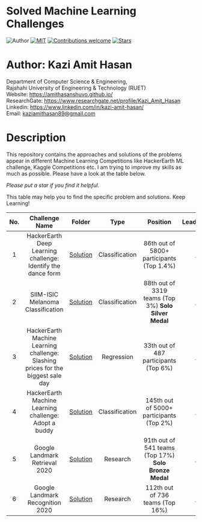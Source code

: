 # Solved Machine Learning Challenges

![Author](https://img.shields.io/badge/author-AmitHasanShuvo-orange)
[![MIT](https://img.shields.io/badge/license-MIT-5eba00.svg)](https://github.com/AmitHasanShuvo/Machine-Learning-Competitions/blob/master/LICENSE.md)
[![Contributions welcome](https://img.shields.io/badge/contributions-welcome-brightgreen.svg?style=flat)](https://github.com/AmitHasanShuvo/Machine-Learning-Competitions)
[![Stars](https://img.shields.io/github/stars/AmitHasanShuvo/Machine-Learning-Competitions.svg?style=social)](https://github.com/AmitHasanShuvo/Machine-Learning-Competitions/stargazers)

# Author: Kazi Amit Hasan

Department of Computer Science & Engineering, </br>
Rajshahi University of Engineering & Technology (RUET) </br>
Website: https://amithasanshuvo.github.io/ </br>
ResearchGate: https://www.researchgate.net/profile/Kazi_Amit_Hasan </br>
Linkedin: https://www.linkedin.com/in/kazi-amit-hasan/ </br>
Email: kaziamithasan89@gmail.com

# Description

This repository contains the approaches and solutions of the problems appear in different Machine Learning Competitions like HackerEarth ML challenge, Kaggle Competitions etc. I am trying to improve my skills as much as possible. Please have a look at the table below.

_Please put a star if you find it helpful._

This table may help you to find the specific problem and solutions. Keep Learning!

| No. |                                  Challenge Name                                  |                                                                                           Folder                                                                                            |      Type      |                       Position                        | LeaderBoard |
| :-: | :------------------------------------------------------------------------------: | :-----------------------------------------------------------------------------------------------------------------------------------------------------------------------------------------: | :------------: | :---------------------------------------------------: | :---------: |
|  1  |           HackerEarth Deep Learning challenge: Identify the dance form           |         [Solution](https://github.com/AmitHasanShuvo/HackerEarth-Machine-Learning-Challenges/tree/master/HackerEarth%20Deep%20Learning%20challenge%20Identify%20the%20dance%20form)         | Classification |       86th out of 5800+ participants (Top 1.4%)       | [Link](https://www.hackerearth.com/challenges/competitive/hackerearth-deep-learning-challenge-identify-dance-form/leaderboard/identify-the-dance-form-deea77f8/) |
|  2  |                        SIIM-ISIC Melanoma Classification                         |                                                                                        [Solution](#)                                                                                        | Classification | 88th out of 3319 teams (Top 3%) **Solo Silver Medal** | [Link](https://www.kaggle.com/c/siim-isic-melanoma-classification/leaderboard) |
|  3  | HackerEarth Machine Learning challenge: Slashing prices for the biggest sale day | [Solution](https://github.com/AmitHasanShuvo/Machine-Learning-Competitions/tree/master/HackerEarth%20Machine%20Learning%20challenge%20Slashing%20prices%20for%20the%20biggest%20sale%20day) |   Regression   |         33th out of 487 participants (Top 6%)         | [Link](https://www.kaggle.com/c/landmark-retrieval-2020/leaderboard) |
|  4  |              HackerEarth Machine Learning challenge: Adopt a buddy               |                                                                                        [Solution](#)                                                                                        | Classification |                        145th out of 5000+ participants (Top 2%)                       | [Link](https://www.hackerearth.com/challenges/competitive/hackerearth-machine-learning-challenge-pet-adoption/leaderboard/pet-adoption-9-5838c75b/) |
|  5  |                          Google Landmark Retrieval 2020                          |                                                                                        [Solution](#)                                                                                        |    Research    | 91th out of 541 teams (Top 17%) **Solo Bronze Medal** | [Link](https://www.kaggle.com/c/landmark-retrieval-2020/leaderboard) |
|  6  |                          Google Landmark Recognition 2020                          |                                                                                        [Solution](#)                                                                                        |    Research    | 112th out of 736 teams (Top 16%) | [Link](https://www.kaggle.com/c/landmark-recognition-2020/leaderboard) |


